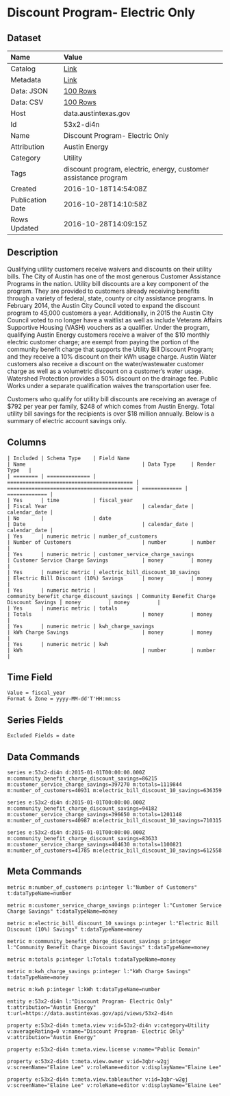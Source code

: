 # Discount Program- Electric Only

## Dataset

| Name | Value |
| :--- | :---- |
| Catalog | [Link](https://catalog.data.gov/dataset/discount-program-electric-only) |
| Metadata | [Link](https://data.austintexas.gov/api/views/53x2-di4n) |
| Data: JSON | [100 Rows](https://data.austintexas.gov/api/views/53x2-di4n/rows.json?max_rows=100) |
| Data: CSV | [100 Rows](https://data.austintexas.gov/api/views/53x2-di4n/rows.csv?max_rows=100) |
| Host | data.austintexas.gov |
| Id | 53x2-di4n |
| Name | Discount Program- Electric Only |
| Attribution | Austin Energy |
| Category | Utility |
| Tags | discount program, electric, energy, customer assistance program |
| Created | 2016-10-18T14:54:08Z |
| Publication Date | 2016-10-28T14:10:58Z |
| Rows Updated | 2016-10-28T14:09:15Z |

## Description

Qualifying utility customers receive waivers and discounts on their utility bills. The City of Austin has one of the most generous Customer Assistance Programs in the nation. Utility bill discounts are a key component of the program. They are provided to customers already receiving benefits through a variety of federal, state, county or city assistance programs. In February 2014, the Austin City Council voted to expand the discount program to 45,000 customers a year.  Additionally, in 2015 the Austin City Council voted to no longer have a waitlist as well as include Veterans Affairs Supportive Housing (VASH) vouchers as a qualifier.
Under the program, qualifying Austin Energy customers receive a waiver of the $10 monthly electric customer charge; are exempt from paying the portion of the community benefit charge that supports the Utility Bill Discount Program; and they receive a 10% discount on their kWh usage charge. Austin Water customers also receive a discount on the water/wastewater customer charge as well as a volumetric discount on a customer’s water usage. Watershed Protection provides a 50% discount on the drainage fee. Public Works under a separate qualification waives the transportation user fee. 
 
Customers who qualify for utility bill discounts are receiving an average of $792 per year per family, $248 of which comes from Austin Energy. Total utility bill savings for the recipients is over $18 million annually. Below is a summary of electric account savings only.

## Columns

```ls
| Included | Schema Type    | Field Name                                | Name                                      | Data Type     | Render Type   |
| ======== | ============== | ========================================= | ========================================= | ============= | ============= |
| Yes      | time           | fiscal_year                               | Fiscal Year                               | calendar_date | calendar_date |
| No       |                | date                                      | Date                                      | calendar_date | calendar_date |
| Yes      | numeric metric | number_of_customers                       | Number of Customers                       | number        | number        |
| Yes      | numeric metric | customer_service_charge_savings           | Customer Service Charge Savings           | money         | money         |
| Yes      | numeric metric | electric_bill_discount_10_savings         | Electric Bill Discount (10%) Savings      | money         | money         |
| Yes      | numeric metric | community_benefit_charge_discount_savings | Community Benefit Charge Discount Savings | money         | money         |
| Yes      | numeric metric | totals                                    | Totals                                    | money         | money         |
| Yes      | numeric metric | kwh_charge_savings                        | kWh Charge Savings                        | money         | money         |
| Yes      | numeric metric | kwh                                       | kWh                                       | number        | number        |
```

## Time Field

```ls
Value = fiscal_year
Format & Zone = yyyy-MM-dd'T'HH:mm:ss
```

## Series Fields

```ls
Excluded Fields = date
```

## Data Commands

```ls
series e:53x2-di4n d:2015-01-01T00:00:00.000Z m:community_benefit_charge_discount_savings=86215 m:customer_service_charge_savings=397270 m:totals=1119844 m:number_of_customers=40931 m:electric_bill_discount_10_savings=636359

series e:53x2-di4n d:2015-01-01T00:00:00.000Z m:community_benefit_charge_discount_savings=94182 m:customer_service_charge_savings=396650 m:totals=1201148 m:number_of_customers=40987 m:electric_bill_discount_10_savings=710315

series e:53x2-di4n d:2015-01-01T00:00:00.000Z m:community_benefit_charge_discount_savings=83633 m:customer_service_charge_savings=404630 m:totals=1100821 m:number_of_customers=41785 m:electric_bill_discount_10_savings=612558
```

## Meta Commands

```ls
metric m:number_of_customers p:integer l:"Number of Customers" t:dataTypeName=number

metric m:customer_service_charge_savings p:integer l:"Customer Service Charge Savings" t:dataTypeName=money

metric m:electric_bill_discount_10_savings p:integer l:"Electric Bill Discount (10%) Savings" t:dataTypeName=money

metric m:community_benefit_charge_discount_savings p:integer l:"Community Benefit Charge Discount Savings" t:dataTypeName=money

metric m:totals p:integer l:Totals t:dataTypeName=money

metric m:kwh_charge_savings p:integer l:"kWh Charge Savings" t:dataTypeName=money

metric m:kwh p:integer l:kWh t:dataTypeName=number

entity e:53x2-di4n l:"Discount Program- Electric Only" t:attribution="Austin Energy" t:url=https://data.austintexas.gov/api/views/53x2-di4n

property e:53x2-di4n t:meta.view v:id=53x2-di4n v:category=Utility v:averageRating=0 v:name="Discount Program- Electric Only" v:attribution="Austin Energy"

property e:53x2-di4n t:meta.view.license v:name="Public Domain"

property e:53x2-di4n t:meta.view.owner v:id=3qbr-w2gj v:screenName="Elaine Lee" v:roleName=editor v:displayName="Elaine Lee"

property e:53x2-di4n t:meta.view.tableauthor v:id=3qbr-w2gj v:screenName="Elaine Lee" v:roleName=editor v:displayName="Elaine Lee"
```